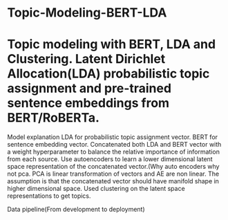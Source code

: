 # Topic-Modeling-BERT-LDA
# Topic modeling with BERT, LDA and Clustering. Latent Dirichlet Allocation(LDA) probabilistic topic assignment and pre-trained sentence embeddings from BERT/RoBERTa.


Model explanation
LDA for probabilistic topic assignment vector.
BERT for sentence embedding vector.
Concatenated both LDA and BERT vector with a weight hyperparameter to balance the relative importance of information from each source.
Use autoencoders to learn a lower dimensional latent space representation of the concatenated vector.(Why auto encoders why not pca. PCA is linear transformation of vectors and AE are non linear.
The assumption is that the concatenated vector should have manifold shape in higher dimensional space.
Used clustering on the latent space representations to get topics.


Data pipeline(From development to deployment)
